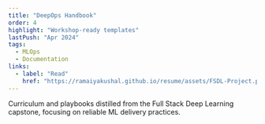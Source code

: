 ```yaml
---
title: "DeepOps Handbook"
order: 4
highlight: "Workshop-ready templates"
lastPush: "Apr 2024"
tags:
  - MLOps
  - Documentation
links:
  - label: "Read"
    href: "https://ramaiyakushal.github.io/resume/assets/FSDL-Project.pdf"
---
```

Curriculum and playbooks distilled from the Full Stack Deep Learning capstone, focusing on reliable ML delivery practices.
